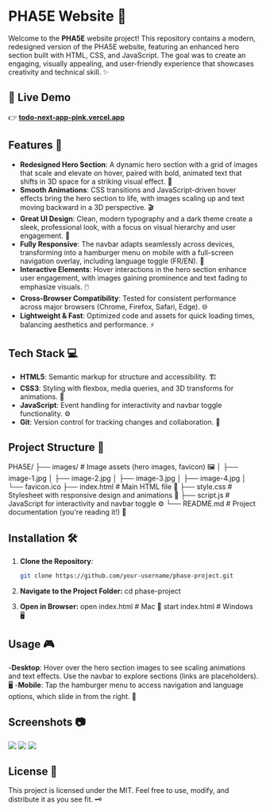 # PHA5E Website 🚀

Welcome to the **PHA5E** website project! This repository contains a modern, redesigned version of the PHA5E website, featuring an enhanced hero section built with HTML, CSS, and JavaScript. The goal was to create an engaging, visually appealing, and user-friendly experience that showcases creativity and technical skill. ✨

## 🔗 Live Demo

👉 [**todo-next-app-pink.vercel.app**](https://todo-next-app-pink.vercel.app/)

## Features 🌟

- **Redesigned Hero Section**: A dynamic hero section with a grid of images that scale and elevate on hover, paired with bold, animated text that shifts in 3D space for a striking visual effect. 📸
- **Smooth Animations**: CSS transitions and JavaScript-driven hover effects bring the hero section to life, with images scaling up and text moving backward in a 3D perspective. 🎬
- **Great UI Design**: Clean, modern typography and a dark theme create a sleek, professional look, with a focus on visual hierarchy and user engagement. 🎨
- **Fully Responsive**: The navbar adapts seamlessly across devices, transforming into a hamburger menu on mobile with a full-screen navigation overlay, including language toggle (FR/EN). 📱
- **Interactive Elements**: Hover interactions in the hero section enhance user engagement, with images gaining prominence and text fading to emphasize visuals. 🖱️
- **Cross-Browser Compatibility**: Tested for consistent performance across major browsers (Chrome, Firefox, Safari, Edge). 🌐
- **Lightweight & Fast**: Optimized code and assets for quick loading times, balancing aesthetics and performance. ⚡

## Tech Stack 💻

- **HTML5**: Semantic markup for structure and accessibility. 🏗️
- **CSS3**: Styling with flexbox, media queries, and 3D transforms for animations. 🎨
- **JavaScript**: Event handling for interactivity and navbar toggle functionality. ⚙️
- **Git**: Version control for tracking changes and collaboration. 📂

## Project Structure 📁
PHA5E/
├── images/           # Image assets (hero images, favicon) 🖼️
│   ├── image-1.jpg
│   ├── image-2.jpg
│   ├── image-3.jpg
│   ├── image-4.jpg
│   └── favicon.ico
├── index.html       # Main HTML file 📄
├── style.css        # Stylesheet with responsive design and animations 🎨
├── script.js        # JavaScript for interactivity and navbar toggle ⚙️
└── README.md        # Project documentation (you're reading it!) 📖

## Installation 🛠️

1. **Clone the Repository**:
   ```bash
   git clone https://github.com/your-username/phase-project.git

2. **Navigate to the Project Folder:**
    cd phase-project

3. **Open in Browser:**
    open index.html  # Mac 🍎
    start index.html # Windows 🖥️

## Usage 🎮

-**Desktop**: Hover over the hero section images to see scaling animations and text effects. Use the navbar to explore sections (links are placeholders). 🖥️
-**Mobile**: Tap the hamburger menu to access navigation and language options, which slide in from the right. 📲

## Screenshots 📷
<p float="left">
<img src="/images/ss1.png">
<img src="/images/ss2.png">
<img src="/images/ss3.png">
</p>

## License 📜
This project is licensed under the MIT. Feel free to use, modify, and distribute it as you see fit. 🗝️
